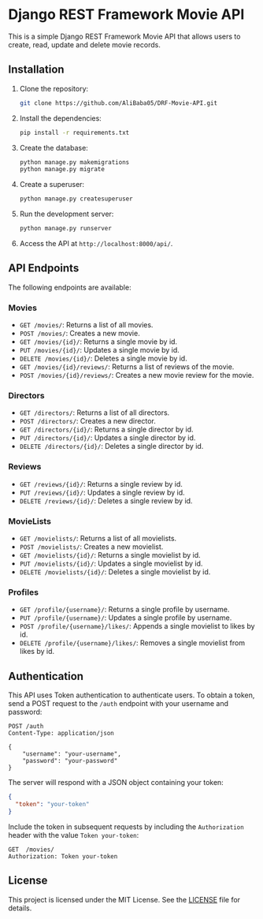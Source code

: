 # Django REST Framework Movie API

This is a simple Django REST Framework Movie API that allows users to create, read, update and delete movie records.

## Installation

1. Clone the repository:
   ```bash
   git clone https://github.com/AliBaba05/DRF-Movie-API.git
   ```
2. Install the dependencies:
   ```bash
   pip install -r requirements.txt
   ```
3. Create the database:
   ```bash
   python manage.py makemigrations
   python manage.py migrate
   ```
4. Create a superuser:
   ```bash
   python manage.py createsuperuser
   ```
5. Run the development server:
   ```bash
   python manage.py runserver
   ```
6. Access the API at `http://localhost:8000/api/`.

## API Endpoints

The following endpoints are available:

### Movies

- `GET /movies/`: Returns a list of all movies.
- `POST /movies/`: Creates a new movie.
- `GET /movies/{id}/`: Returns a single movie by id.
- `PUT /movies/{id}/`: Updates a single movie by id.
- `DELETE /movies/{id}/`: Deletes a single movie by id.
- `GET /movies/{id}/reviews/`: Returns a list of reviews of the movie.
- `POST /movies/{id}/reviews/`: Creates a new movie review for the movie.

### Directors

- `GET /directors/`: Returns a list of all directors.
- `POST /directors/`: Creates a new director.
- `GET /directors/{id}/`: Returns a single director by id.
- `PUT /directors/{id}/`: Updates a single director by id.
- `DELETE /directors/{id}/`: Deletes a single director by id.

### Reviews

- `GET /reviews/{id}/`: Returns a single review by id.
- `PUT /reviews/{id}/`: Updates a single review by id.
- `DELETE /reviews/{id}/`: Deletes a single review by id.

### MovieLists

- `GET /movielists/`: Returns a list of all movielists.
- `POST /movielists/`: Creates a new movielist.
- `GET /movielists/{id}/`: Returns a single movielist by id.
- `PUT /movielists/{id}/`: Updates a single movielist by id.
- `DELETE /movielists/{id}/`: Deletes a single movielist by id.

### Profiles

- `GET /profile/{username}/`: Returns a single profile by username.
- `PUT /profile/{username}/`: Updates a single profile by username.
- `POST /profile/{username}/likes/`: Appends a single movielist to likes by id.
- `DELETE /profile/{username}/likes/`: Removes a single movielist from likes by id.

## Authentication

This API uses Token authentication to authenticate users. To obtain a token, send a POST request to the `/auth` endpoint with your username and password:

```http
POST /auth
Content-Type: application/json

{
    "username": "your-username",
    "password": "your-password"
}
```

The server will respond with a JSON object containing your token:

```json
{
  "token": "your-token"
}
```

Include the token in subsequent requests by including the `Authorization` header with the value `Token your-token`:

```http
GET  /movies/
Authorization: Token your-token
```

## License

This project is licensed under the MIT License. See the [LICENSE](./LICENSE) file for details.
